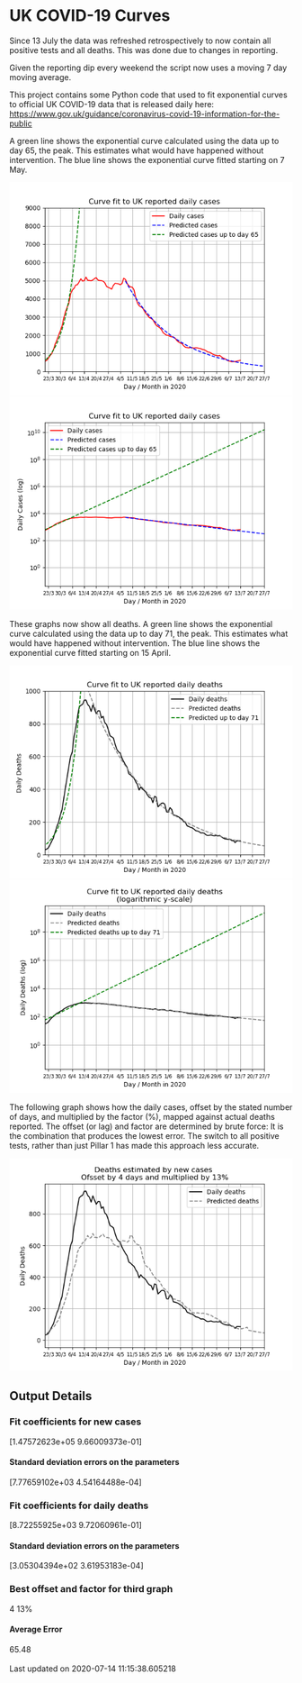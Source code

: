 # UK COVID-19 Curves

Since 13 July the data was refreshed retrospectively to now contain all positive tests and all deaths.
This was done due to changes in reporting.

Given the reporting dip every weekend the script now uses a moving 7 day moving average.

This project contains some Python code that used to fit exponential curves to
official UK COVID-19 data that is released daily here: https://www.gov.uk/guidance/coronavirus-covid-19-information-for-the-public

A green line shows the exponential curve calculated using
the data up to day 65, the peak. This estimates what would
have happened without intervention.
The blue line shows the exponential curve fitted starting on 7 May.

![Graph of actual cases and exponential curve](./out/cases.png)
![Graph of actual cases and exponential curve](./out/cases-log.png)

These graphs now show all deaths.
A green line shows the exponential curve calculated using
the data up to day 71, the peak. This estimates what  
would have happened without intervention.
The blue line shows the exponential curve fitted starting on 15 April.

![Graph of actual cases and exponential deaths](./out/deaths.png)
![Graph of actual cases and exponential deaths](./out/deaths-log.png)

The following graph shows how the daily cases, offset by the stated number of days,
and  multiplied by the factor (%), mapped against actual deaths reported.
The offset (or lag) and factor are determined by brute force:
It is the combination that produces the lowest error. The switch to all positive
tests, rather than just Pillar 1 has made this approach less accurate.

![Graph of predicted deaths based on earlier new cases](./out/cases-deaths.png)

Output Details
--------------
<h3>Fit coefficients for new cases</h3>
[1.47572623e+05 9.66009373e-01]
<h4>Standard deviation errors on the parameters</h4>
[7.77659102e+03 4.54164488e-04]
<h3>Fit coefficients for daily deaths</h3>
[8.72255925e+03 9.72060961e-01]
<h4>Standard deviation errors on the parameters</h4>
[3.05304394e+02 3.61953183e-04] <br/>
<h3>Best offset and factor for third graph</h3>
4 13%
<h4>Average Error</h4>
65.48
<br /><br />Last updated on 2020-07-14 11:15:38.605218
